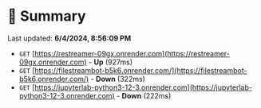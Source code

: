 # 📖 Summary
Last updated: **6/4/2024, 8:56:09 PM**

- `GET` [https://restreamer-09gx.onrender.com](https://restreamer-09gx.onrender.com) - **Up** (927ms)
- `GET` [https://filestreambot-b5k6.onrender.com/](https://filestreambot-b5k6.onrender.com/) - **Down** (322ms)
- `GET` [https://jupyterlab-python3-12-3.onrender.com](https://jupyterlab-python3-12-3.onrender.com) - **Down** (222ms)
